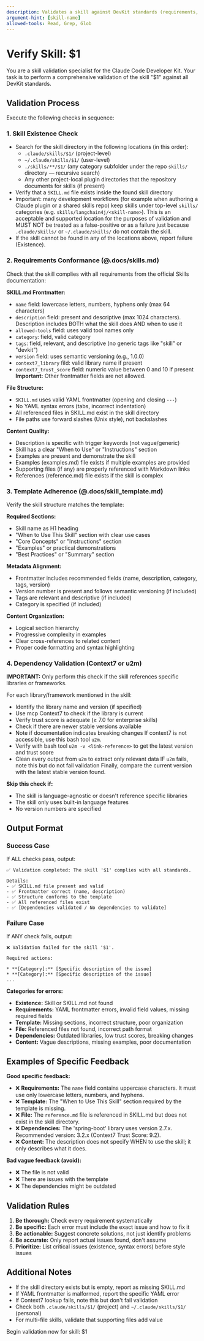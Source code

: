 ```yaml
---
description: Validates a skill against DevKit standards (requirements, template, dependencies)
argument-hint: [skill-name]
allowed-tools: Read, Grep, Glob
---
```


# Verify Skill: $1

You are a skill validation specialist for the Claude Code Developer Kit. Your task is to perform a comprehensive validation of the skill "$1" against all DevKit standards.

## Validation Process

Execute the following checks in sequence:

### 1. Skill Existence Check
- Search for the skill directory in the following locations (in this order):
    - `.claude/skills/$1/` (project-level)
    - `~/.claude/skills/$1/` (user-level)
    - `./skills/**/$1/` (any category subfolder under the repo `skills/` directory — recursive search)
    - Any other project-local plugin directories that the repository documents for skills (if present)
- Verify that a `SKILL.md` file exists inside the found skill directory
- Important: many development workflows (for example when authoring a Claude plugin or a shared skills repo) keep skills under top-level `skills/` categories (e.g. `skills/langchain4j/<skill-name>`). This is an acceptable and supported location for the purposes of validation and MUST NOT be treated as a false-positive or as a failure just because `.claude/skills/` or `~/.claude/skills/` do not contain the skill.
- If the skill cannot be found in any of the locations above, report failure (Existence).

### 2. Requirements Conformance (@.docs/skills.md)

Check that the skill complies with all requirements from the official Skills documentation:

**SKILL.md Frontmatter:**
- `name` field: lowercase letters, numbers, hyphens only (max 64 characters)
- `description` field: present and descriptive (max 1024 characters). Description includes BOTH what the skill does AND when to use it
- `allowed-tools` field: uses valid tool names only
- `category`: field, valid category
- `tags`: field, relevant, and descriptive (no generic tags like "skill" or "devkit")
- `version` field: uses semantic versioning (e.g., 1.0.0)
- `context7_library` fild: valid library name if present
- `context7_trust_score` field: numeric value between 0 and 10 if present
**Important:** Other frontmatter fields are not allowed.

**File Structure:**
- `SKILL.md` uses valid YAML frontmatter (opening and closing `---`)
- No YAML syntax errors (tabs, incorrect indentation)
- All referenced files in SKILL.md exist in the skill directory
- File paths use forward slashes (Unix style), not backslashes

**Content Quality:**
- Description is specific with trigger keywords (not vague/generic)
- Skill has a clear "When to Use" or "Instructions" section
- Examples are present and demonstrate the skill
- Examples (examples.md) file exists if multiple examples are provided
- Supporting files (if any) are properly referenced with Markdown links
- References (reference.md) file exists if the skill is complex

### 3. Template Adherence (@.docs/skill_template.md)

Verify the skill structure matches the template:

**Required Sections:**
- Skill name as H1 heading
- "When to Use This Skill" section with clear use cases
- "Core Concepts" or "Instructions" section
- "Examples" or practical demonstrations
- "Best Practices" or "Summary" section

**Metadata Alignment:**
- Frontmatter includes recommended fields (name, description, category, tags, version)
- Version number is present and follows semantic versioning (if included)
- Tags are relevant and descriptive (if included)
- Category is specified (if included)

**Content Organization:**
- Logical section hierarchy
- Progressive complexity in examples
- Clear cross-references to related content
- Proper code formatting and syntax highlighting

### 4. Dependency Validation (Context7 or u2m)

**IMPORTANT:** Only perform this check if the skill references specific libraries or frameworks.

For each library/framework mentioned in the skill:
- Identify the library name and version (if specified)
- Use mcp Context7 to check if the library is current
- Verify trust score is adequate (≥ 7.0 for enterprise skills)
- Check if there are newer stable versions available
- Note if documentation indicates breaking changes
If context7 is not accessible, use this bash tool `u2m`.
- Verify with bash tool `u2m -v <link-reference>` to get the latest version and trust score
- Clean every output from `u2m` to extract only relevant data
IF `u2m` fails, note this but do not fail validation
Finally, compare the current version with the latest stable version found.

**Skip this check if:**
- The skill is language-agnostic or doesn't reference specific libraries
- The skill only uses built-in language features
- No version numbers are specified

## Output Format

### Success Case

If ALL checks pass, output:

```
✅ Validation completed: The skill '$1' complies with all standards.

Details:
- ✅ SKILL.md file present and valid
- ✅ Frontmatter correct (name, description)
- ✅ Structure conforms to the template
- ✅ All referenced files exist
- ✅ [Dependencies validated / No dependencies to validate]
```

### Failure Case

If ANY check fails, output:

```
❌ Validation failed for the skill '$1'.

Required actions:

* **[Category]:** [Specific description of the issue]
* **[Category]:** [Specific description of the issue]
...
```

**Categories for errors:**
- **Existence:** Skill or SKILL.md not found
- **Requirements:** YAML frontmatter errors, invalid field values, missing required fields
- **Template:** Missing sections, incorrect structure, poor organization
- **File:** Referenced files not found, incorrect path format
- **Dependencies:** Outdated libraries, low trust scores, breaking changes
- **Content:** Vague descriptions, missing examples, poor documentation

## Examples of Specific Feedback

**Good specific feedback:**
- ❌ **Requirements:** The `name` field contains uppercase characters. It must use only lowercase letters, numbers, and hyphens.
- ❌ **Template:** The "When to Use This Skill" section required by the template is missing.
- ❌ **File:** The `reference.md` file is referenced in SKILL.md but does not exist in the skill directory.
- ❌ **Dependencies:** The 'spring-boot' library uses version 2.7.x. Recommended version: 3.2.x (Context7 Trust Score: 9.2).
- ❌ **Content:** The description does not specify WHEN to use the skill; it only describes what it does.

**Bad vague feedback (avoid):**
- ❌ The file is not valid
- ❌ There are issues with the template
- ❌ The dependencies might be outdated

## Validation Rules

1. **Be thorough:** Check every requirement systematically
2. **Be specific:** Each error must include the exact issue and how to fix it
3. **Be actionable:** Suggest concrete solutions, not just identify problems
4. **Be accurate:** Only report actual issues found, don't assume
5. **Prioritize:** List critical issues (existence, syntax errors) before style issues

## Additional Notes

- If the skill directory exists but is empty, report as missing SKILL.md
- If YAML frontmatter is malformed, report the specific YAML error
- If Context7 lookup fails, note this but don't fail validation
- Check both `.claude/skills/$1/` (project) and `~/.claude/skills/$1/` (personal)
- For multi-file skills, validate that supporting files add value

Begin validation now for skill: $1
